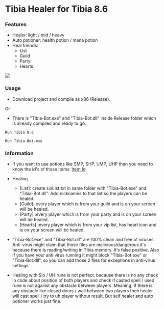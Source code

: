 # Tibia Healer for Tibia 8.6

### Features

- Healer: light / mid / heavy
- Auto potioner: health potion / mana potion
- Heal friends: 
    + List
    + Guild
    + Party
	+ Hearts

![](https://i.imgur.com/gUZxk23.png)
### Usage
- Download project and compile as x86 (Release).

Or

- There is "Tibia-Bot.exe" and "Tibia-Bot.dll" inside Release folder which is already compiled and ready to go.

`Run Tibia 8.6`

`Run Tibia-Bot.exe`

### Information

- If you want to use potions like SMP, SHP, UMP, UHP then you need to know the id's of those items:
[Item Id](https://tibia.fandom.com/wiki/Item_IDs "Item id")

 - Healing
    + [List]:  create sioList.txt in same folder with "Tibia-Bot.exe" and "Tibia-Bot.dll". Add nicknames to that list so the players can be healed.
    + [Guild]: every player which is from your guild and is on your screen will be healed.
    + [Party] :every player which is from your party and is on your screen will be healed.
	+ [Hearts] :every player which is from your vip list, has heart icon and is on your screen will be healed.

- "Tibia-Bot.exe" and "Tibia-Bot.dll" are 100% clean and free of viruses. Anti-virus might claim that those files are malicious/dangerous it's because there is reading/writing in Tibia memory. It's false positive. Also if you have your anti virus running it might block "Tibia-Bot.exe" or "Tibia-Bot.dll", so you can add those 2 files for exceptions in anti-virus settings.

- Healing with Sio / UH rune is not perfect, because there is no any check in code about position of both players and check if casted spell / used rune is not against any obstacle between players. Meaning, if there is any obstacle like closed doors / wall between two players then healer will cast spell / try to uh player without result. But self healer and auto potioner works just fine.
